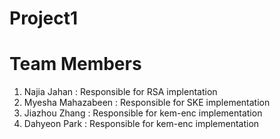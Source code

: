 # Project1
# Team Members
1. Najia Jahan : Responsible for RSA implentation
2. Myesha Mahazabeen : Responsible for SKE implementation
3. Jiazhou Zhang : Responsible for kem-enc implementation
4. Dahyeon Park : Responsible for kem-enc implementation
